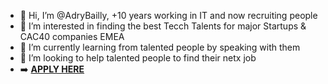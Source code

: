 - 👋 Hi, I’m @AdryBailly, +10 years working in IT and now recruiting people
- 👀 I’m interested in finding the best Tecch Talents for major Startups & CAC40 companies EMEA
- 🌱 I’m currently learning from talented people by speaking with them
- 💞️ I’m looking to help talented people to find their netx job
- ➡️ <b><a href="https://form.jotform.com/251094648903361" target="_blank">APPLY HERE</a></b>
